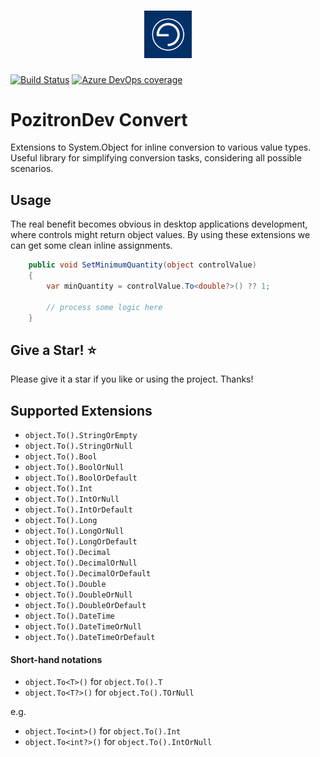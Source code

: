 <h1 align="center">
<img src="pozitronlogo.png" width=15%>
</h1>

[![Build Status](https://dev.azure.com/pozitrongroup/PozitronDev.Convert/_apis/build/status/fiseni.PozitronDev.Convert?branchName=master)](https://dev.azure.com/pozitrongroup/PozitronDev.Convert/_build/latest?definitionId=5&branchName=master)
[![Azure DevOps coverage](https://img.shields.io/azure-devops/coverage/pozitrongroup/PozitronDev.Convert/5.svg)](https://dev.azure.com/pozitrongroup/PozitronDev.Convert/_build/latest?definitionId=5&branchName=master)

# PozitronDev Convert

Extensions to System.Object for inline conversion to various value types. Useful library for simplifying conversion tasks, considering all possible scenarios.

## Usage

The real benefit becomes obvious in desktop applications development, where controls might return object values. By using these extensions we can get some clean inline assignments.

```c#
    public void SetMinimumQuantity(object controlValue)
    {
    	var minQuantity = controlValue.To<double?>() ?? 1;

        // process some logic here
    }
```

## Give a Star! :star:
Please give it a star if you like or using the project. Thanks!

## Supported Extensions

- `object.To().StringOrEmpty`
- `object.To().StringOrNull`
- `object.To().Bool`
- `object.To().BoolOrNull`
- `object.To().BoolOrDefault`
- `object.To().Int`
- `object.To().IntOrNull`
- `object.To().IntOrDefault`
- `object.To().Long`
- `object.To().LongOrNull`
- `object.To().LongOrDefault`
- `object.To().Decimal`
- `object.To().DecimalOrNull`
- `object.To().DecimalOrDefault`
- `object.To().Double`
- `object.To().DoubleOrNull`
- `object.To().DoubleOrDefault`
- `object.To().DateTime`
- `object.To().DateTimeOrNull`
- `object.To().DateTimeOrDefault`

#### Short-hand notations

- `object.To<T>()` for `object.To().T`
- `object.To<T?>()` for `object.To().TOrNull`

e.g.
- `object.To<int>()` for `object.To().Int`
- `object.To<int?>()` for `object.To().IntOrNull`


